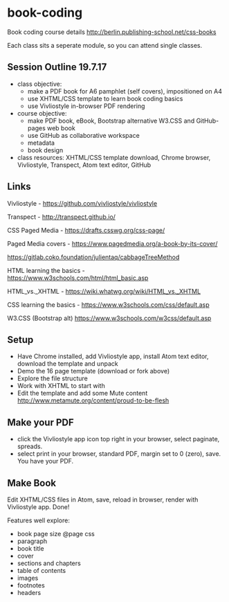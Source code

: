 # book-coding
Book coding course details http://berlin.publishing-school.net/css-books

Each class sits a seperate module, so you can attend single classes.

## Session Outline 19.7.17

- class objective: 
    - make a PDF book for A6 pamphlet (self covers), impositioned on A4
    - use XHTML/CSS template to learn book coding basics
    - use Vivliostyle in-browser PDF rendering
- course objective: 
    - make PDF book, eBook, Bootstrap alternative W3.CSS and GitHub-pages web book
    - use GitHub as collaborative workspace
    - metadata
    - book design
- class resources: XHTML/CSS template download, Chrome browser, Vivliostyle, Transpect, Atom text editor, GitHub

## Links

Vivliostyle - https://github.com/vivliostyle/vivliostyle

Transpect - http://transpect.github.io/

CSS Paged Media - https://drafts.csswg.org/css-page/

Paged Media covers - https://www.pagedmedia.org/a-book-by-its-cover/

https://gitlab.coko.foundation/julientaq/cabbageTreeMethod

HTML learning the basics - https://www.w3schools.com/html/html_basic.asp

HTML_vs._XHTML - https://wiki.whatwg.org/wiki/HTML_vs._XHTML

CSS learning the basics - https://www.w3schools.com/css/default.asp

W3.CSS (Bootstrap alt)  https://www.w3schools.com/w3css/default.asp

## Setup

- Have Chrome installed, add Vivliostyle app, install Atom text editor, download the template and unpack
- Demo the 16 page template (download or fork above)
- Explore the file structure
- Work with XHTML to start with
- Edit the template and add some Mute content http://www.metamute.org/content/proud-to-be-flesh

## Make your PDF

- click the Vivliostyle app icon top right in your browser, select paginate, spreads.
- select print in your browser, standard PDF, margin set to 0 (zero), save. You have your PDF.

## Make Book

Edit XHTML/CSS files in Atom, save, reload in browser, render with Vivliostyle app. Done!

Features well explore:

- book page size @page css
- paragraph
- book title
- cover
- sections and chapters
- table of contents
- images
- footnotes
- headers




